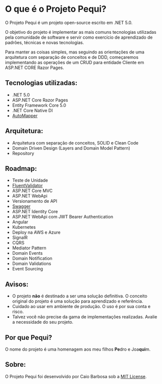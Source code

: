 # O que é o Projeto Pequi?
O Projeto Pequi é um projeto open-source escrito em .NET 5.0.

O objetivo do projeto é implementar as mais comuns tecnologias utilizadas pela comunidade de software e servir como exercício de aprendizado de padrões, técnicas e novas tecnologias.

Para manter as coisas simples, mas seguindo as orientações de uma arquitetura com separação de conceitos e de DDD, começaremos implementando as operações de um CRUD para entidade Cliente em ASP.NET CORE Razor Pages.


## Tecnologias utilizadas:

- .NET 5.0
- ASP.NET Core Razor Pages
- Entity Framework Core 5.0
- .NET Core Native DI
- [AutoMapper](https://automapper.org/)

## Arquitetura:

- Arquitetura com separação de conceitos, SOLID e Clean Code
- Domain Driven Design (Layers and Domain Model Pattern)
- Repository

## Roadmap:

- Teste de Unidade
- [FluentValidator](https://fluentvalidation.net/)
- ASP.NET Core MVC
- ASP.NET WebApi
- Versionamento de API
- [Swagger](https://swagger.io/)
- ASP.NET Identity Core
- ASP.NET WebApi com JWT Bearer Authentication
- Angular
- Kubernetes
- Deploy na AWS e Azure
- SignalR
- CQRS
- Mediator Pattern
- Domain Events
- Domain Notification
- Domain Validations
- Event Sourcing

## Avisos:
- O projeto **não** é destinado a ser uma solução definitiva. O conceito original do projeto é uma solução para aprendizado e referência.
- Cuidado ao usar em ambiente de produção. O uso é por sua conta e risco.
- Talvez você não precise da gama de implementações realizadas. Avalie a necessidade do seu projeto.

## Por que Pequi?
O nome do projeto é uma homenagem aos meu filhos **Pe**dro e Joa**qui**m.

## Sobre:
O Projeto Pequi foi desenvolvido por Caio Barbosa sob a [MIT License](LICENSE).
